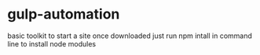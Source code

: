 # gulp-automation
basic toolkit to start a site 
once downloaded just run npm intall in command line to install node modules
